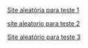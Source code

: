 [Site aleatória para teste 1](https://nodejs.org/api/fs.html#fs_fs_readfile_path_options_callback)

[site aleatorio para teste 2](https://nodejs.org/api/path.html)

[Site aleatório para teste 3](https://acervo.fuvest.br/fuvest/)
